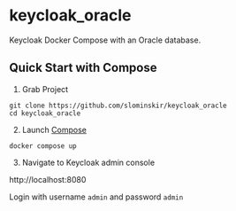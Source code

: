 # keycloak_oracle
Keycloak Docker Compose with an Oracle database.

## Quick Start with Compose

1. Grab Project
```
git clone https://github.com/slominskir/keycloak_oracle
cd keycloak_oracle
```

2. Launch [Compose](https://github.com/docker/compose)
```
docker compose up
```

3. Navigate to Keycloak admin console

http://localhost:8080

Login with username `admin` and password `admin`
